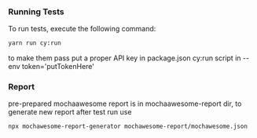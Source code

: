 ### Running Tests

To run tests, execute the following command:

```bash
yarn run cy:run
```
to make them pass put a proper API key in package.json cy:run script in --env token='putTokenHere'

### Report
pre-prepared mochaawesome report is in mochaawesome-report dir, to generate new report after test run use
```bash
npx mochawesome-report-generator mochawesome-report/mochawesome.json
```